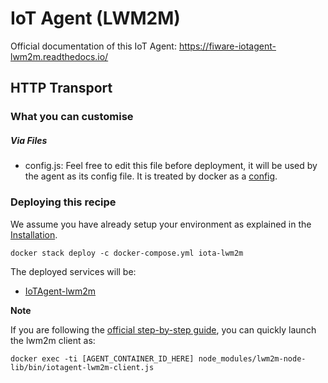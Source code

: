 # IoT Agent (LWM2M)

Official documentation of this IoT Agent: https://fiware-iotagent-lwm2m.readthedocs.io/

## HTTP Transport

### What you can customise


##### Via Files
- config.js: Feel free to edit this file before deployment, it will be used by the agent as its config file. It is treated by docker as a [config](https://docs.docker.com/compose/compose-file/#configs).


### Deploying this recipe

We assume you have already setup your environment as explained in the [Installation](../installation.md).

    docker stack deploy -c docker-compose.yml iota-lwm2m

The deployed services will be:

- [IoTAgent-lwm2m](https://github.com/telefonicaid/lightweightm2m-iotagent)


**Note**

If you are following the [official step-by-step guide](https://fiware-iotagent-lwm2m.readthedocs.io/en/latest/userGuide/index.html), you can quickly launch the lwm2m client as:

    docker exec -ti [AGENT_CONTAINER_ID_HERE] node_modules/lwm2m-node-lib/bin/iotagent-lwm2m-client.js